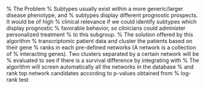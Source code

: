 %                              The Problem
% Subtypes usually exist within a more generic/larger disease phenotype, and
% subtypes display different prognostic prospects. It would be of high
% clinical relevance if we could identify subtypes which display prognostic
% favorable behavior, so clinicians could administer personalized treatment
% to this subgroup.
%                    The solution offered by this algorithm
% transcriptomic patient data and cluster the patients based on their gene
% ranks in each pre-defined networks (A network is a collection of
% interacting genes). Two clusters separated by a certain network will be
% evaluated to see if there is a survival difference by integrating with
% The algorithm will screen automatically all the networks in the database
% and rank top network candidates according to p-values obtained from
% log-rank test
